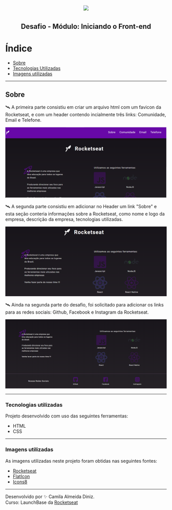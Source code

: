 <h1 align="center">
  <img src ="https://camo.githubusercontent.com/268b1344409fac98c4eeda520482b6910c4ddcba/68747470733a2f2f73746f726167652e676f6f676c65617069732e636f6d2f676f6c64656e2d77696e642f626f6f7463616d702d6c61756e6368626173652f6c6f676f2e706e67" />
  <h2 align="center"> Desafio - Módulo: Iniciando o Front-end <h2>
<h1>

# Índice

- [Sobre](#-sobre)
- [Tecnologias Utilizadas](#-tecnologias-utilizadas)
- [Imagens utilizadas](#-imagens-utilizadas)

---

## Sobre

 🛰 A primeira parte consistiu em criar um arquivo html com um favicon da Rocketseat, e com um header contendo incialmente três links: Comunidade, Email e Telefone.

<img  src="images/header.png" />


 🛰 A segunda parte consistiu em adicionar no Header um link "Sobre" e esta seção conteria informações sobre a Rocketseat, como nome e logo da empresa, descrição da empresa, tecnologias utilizadas.

<img  src="images/sobre.png" />

🛰 Ainda na segunda parte do desafio, foi solicitado para adicionar os links para as redes sociais: Github, Facebook e Instagram da Rocketseat.

<img  src="images/redessociais.png" />


---

### Tecnologias utilizadas
Projeto desenvolvido com uso das seguintes ferramentas:
- HTML
- CSS

---

### Imagens utilizadas
As imagens utilizadas neste projeto foram obtidas nas seguintes fontes:

- [Rocketseat](https://rocketseat.com.br/)
- [FlatIcon](https://www.flaticon.com/)
- [Icons8](https://icons8.com/)

---
Desenvolvido por ✨ Camila Almeida Diniz.
<br/>
Curso: LaunchBase da [Rocketseat](https://rocketseat.com.br/)